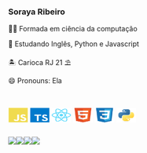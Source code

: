 ### Soraya Ribeiro 

👩‍🎓 Formada em ciência da computação

🌱 Estudando Inglês, Python e Javascript

🏝 Carioca RJ 21 ⛱

😄 Pronouns: Ela


##  
<div style="display: inline_block"><br>
  <img align="center" alt="Js" height="30" width="40" src="https://raw.githubusercontent.com/devicons/devicon/master/icons/javascript/javascript-plain.svg">
  <img align="center" alt="Ts" height="30" width="40" src="https://raw.githubusercontent.com/devicons/devicon/master/icons/typescript/typescript-plain.svg">
  <img align="center" alt="React" height="30" width="40" src="https://raw.githubusercontent.com/devicons/devicon/master/icons/react/react-original.svg">
  <img align="center" alt="HTML" height="30" width="40" src="https://raw.githubusercontent.com/devicons/devicon/master/icons/html5/html5-original.svg">
  <img align="center" alt="CSS" height="30" width="40" src="https://raw.githubusercontent.com/devicons/devicon/master/icons/css3/css3-original.svg">
  <img align="center" alt="Python" height="30" width="40" src="https://raw.githubusercontent.com/devicons/devicon/master/icons/python/python-original.svg">   
</div>

##
  
<div style="display: inline_block">
  <a href="https://t.me/Soraya_Ribeiro" target="_blank"><img src="https://img.shields.io/badge/Telegram-2CA5E0?style=for-the-badge&logo=telegram&logoColor=white" align="left" target="_blank"></a>
  
  <a href="https://www.linkedin.com/in/sorayaalr/" target="_blank"><img src="https://img.shields.io/badge/-LinkedIn-%230077B5?style=for-the-badge&logo=linkedin&logoColor=white" align="left" target="_blank"></a>
  

  <a href = "mailto:soraya.alr@gmail.com"><img src="https://img.shields.io/badge/-Gmail-%23333?style=for-the-badge&logo=gmail&logoColor=white" align="left" target="_blank"></a>
 
    
  <a href="https://twitter.com/Domchili" target="_blank"><img src="https://img.shields.io/badge/Twitter-1DA1F2?style=for-the-badge&logo=twitter&logoColor=white" align="left" target="_blank"></a><br><br>
 
 </div>
  
